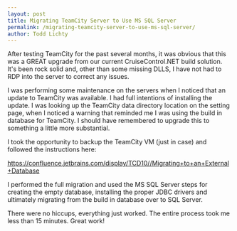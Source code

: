 ```yaml
---
layout: post
title: Migrating TeamCity Server to Use MS SQL Server
permalink: /migrating-teamcity-server-to-use-ms-sql-server/
author: Todd Lichty
---
```

<!--kg-card-begin: markdown--><p>After testing TeamCity for the past several months, it was obvious that this was a GREAT upgrade from our current CruiseControl.NET build solution. It's been rock solid and, other than some missing DLLS, I have not had to RDP into the server to correct any issues.</p>
<p>I was performing some maintenance on the servers when I noticed that an update to TeamCity was available. I had full intentions of installing the update. I was looking up the TeamCity data directory location on the setting page, when I noticed a warning that reminded me I was using the build in database for TeamCity. I should have remembered to upgrade this to something a little more substantial.</p>
<p>I took the opportunity to backup the TeamCity VM (just in case) and followed the instructions here:</p>
<p><a href="https://confluence.jetbrains.com/display/TCD10//Migrating+to+an+External+Database">https://confluence.jetbrains.com/display/TCD10//Migrating+to+an+External+Database</a></p>
<p>I performed the full migration and used the MS SQL Server steps for creating the empty database, installing the proper JDBC drivers and ultimately migrating from the build in database over to SQL Server.</p>
<p>There were no hiccups, everything just worked. The entire process took me less than 15 minutes. Great work!</p>
<!--kg-card-end: markdown-->